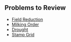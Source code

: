 ## Problems to Review

- [Field Reduction](https://github.com/froge159/usaco_training/tree/main/Field%20Reduction)
- [Milking Order](https://github.com/froge159/usaco_training/tree/main/Milking%20Order)
- [Drought](https://github.com/froge159/usaco_training/tree/main/Drought)
- [Stamp Grid](http://www.usaco.org/index.php?page=viewproblem2&cpid=1300)
